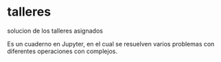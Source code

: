 # talleres
solucion de los talleres asignados 

Es un cuaderno en Jupyter, en el cual se resuelven varios problemas con diferentes operaciones con complejos.
